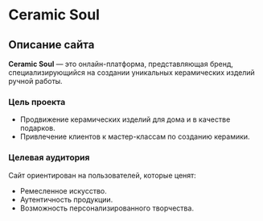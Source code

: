 # Ceramic Soul

## Описание сайта

**Ceramic Soul** — это онлайн-платформа, представляющая бренд, специализирующийся на создании уникальных керамических изделий ручной работы.

### Цель проекта

- Продвижение керамических изделий для дома и в качестве подарков.
- Привлечение клиентов к мастер-классам по созданию керамики.

### Целевая аудитория

Сайт ориентирован на пользователей, которые ценят:

- Ремесленное искусство.
- Аутентичность продукции.
- Возможность персонализированного творчества.
